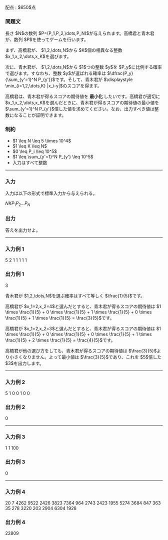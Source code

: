 
<div>

<span>

<span>

<p>
配点 : $650$点
</p>

<div>

<section>

### **問題文**

<p>
長さ $N$の数列 $P=(P_1,P_2,\dots,P_N)$が与えられます。高橋君と青木君が、数列 $P$を使ってゲームを行います。
</p>

<p>
まず、高橋君が、 $1,2,\dots,N$から $K$個の相異なる整数 $x_1,x_2,\dots,x_K$を選びます。
</p>

<p>
次に、青木君が、 $1,2,\dots,N$から $1$つの整数 $y$を $P_y$に比例する確率で選びます。すなわち、整数 $y$が選ばれる確率は $\dfrac{P_y}{\sum_{y'=1}^N P_{y'}}$です。そして、青木君が $\displaystyle \min_{i=1,2,\dots,K} |x_i-y|$のスコアを得ます。
</p>

<p>
高橋君は、青木君が得るスコアの期待値を
<strong>
最小化
</strong>
したいです。高橋君が適切に $x_1,x_2,\dots,x_K$を選んだときに、青木君が得るスコアの期待値の最小値を $\sum_{y'=1}^N P_{y'}$倍した値を求めてください。なお、出力すべき値は整数になることが証明できます。
</p>

</section>

</div>

<div>

<section>

### **制約**

<ul>

<li>
$1 \leq N \leq 5 \times 10^4$
</li>

<li>
$1 \leq K \leq N$
</li>

<li>
$0 \leq P_i \leq 10^5$
</li>

<li>
$1 \leq \sum_{y'=1}^N P_{y'} \leq 10^5$
</li>

<li>
入力はすべて整数
</li>

</ul>

</section>

</div>

---

<div>

<div>

<section>

### **入力**

<p>
入力は以下の形式で標準入力から与えられる。
</p>

<div>

$N$$K$$P_1$$P_2$$\dots$$P_N$
</div>

</section>

</div>

<div>

<section>

### **出力**

<p>
答えを出力せよ。
</p>

</section>

</div>

</div>

---

<div>

<section>

### **入力例 1**

<div>

5 2
1 1 1 1 1

</div>

</section>

</div>

<div>

<section>

### **出力例 1**

<div>

3

</div>

<p>
青木君が $1,2,\dots,N$を選ぶ確率はすべて等しく $\frac{1}{5}$です。
</p>

<p>
高橋君が $x_1=2,x_2=4$と選んだとすると、青木君が得るスコアの期待値は $1 \times \frac{1}{5} + 0 \times \frac{1}{5} + 1 \times \frac{1}{5} + 0 \times \frac{1}{5} + 1 \times \frac{1}{5} = \frac{3}{5}$です。
</p>

<p>
高橋君が $x_1=2,x_2=3$と選んだとすると、青木君が得るスコアの期待値は $1 \times \frac{1}{5} + 0 \times \frac{1}{5} + 0 \times \frac{1}{5} + 1 \times \frac{1}{5} + 2 \times \frac{1}{5} = \frac{4}{5}$です。
</p>

<p>
高橋君が他の選び方をしても、青木君が得るスコアの期待値は $\frac{3}{5}$より小さくなりません。よって最小値は $\frac{3}{5}$であり、これを $5$倍した $3$を出力します。
</p>

</section>

</div>

---

<div>

<section>

### **入力例 2**

<div>

5 1
0 0 1 0 0

</div>

</section>

</div>

<div>

<section>

### **出力例 2**

<div>

0

</div>

</section>

</div>

---

<div>

<section>

### **入力例 3**

<div>

1 1
100

</div>

</section>

</div>

<div>

<section>

### **出力例 3**

<div>

0

</div>

</section>

</div>

---

<div>

<section>

### **入力例 4**

<div>

20 7
4262 9522 2426 3823 7364 964 2743 2423 1955 5274 3684 847 363 35 278 3220 203 2904 6304 1928

</div>

</section>

</div>

<div>

<section>

### **出力例 4**

<div>

22809

</div>

</section>

</div>

</span>

</span>

</div>

